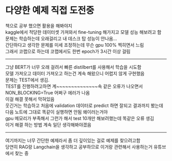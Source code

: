 # 다양한 예제 직접 도전중  
책으로 공부 했으면 활용을 해봐야지  
kaggle에서 적당한 데이터셋 가져와서 fine-tuning 해가지고 모델 성능 해보려고 함  
문제는 학습하는데 오래걸리고 내 데스크 탑 성능이 안나옴...  
간단하다고 생각한 문제를 미세 조정하는데 무슨 gpu 100% 찍히면서 느림  
그래서 코랩으로 하는데 코랩에서도 한번 epoch가 3시간 이상 걸림 
***
그냥 BERT가 너무 오래 걸려서 빠른 distilbert를 사용해서 학습을 시도함  
모델 가져오고 데이터 가져오고 하는건 계속 해왔으니 어렵지 않게 구현했음  
문제는 TEST에서 생김.  
TEST를 진행하려고하면 계~~~~~~~~~~~~~~속 같은 오류가 나오면서 NON_BLOCKING=True 어쩌구 에러가 나옴  
이걸 해결 못해서 막혀있음  
웃긴거는 학습하고 처음에 validation 데이터로 predict 하면 잘되고 결과까지 봤는데  
다음 노트에 그대로 똑같이 실행하면 안됨 왜이러는거야  
gpu 메모리가 부족해서 그런가 해서 test 10개만 해보려했는데 똑같은 오류 생김  
이거 해결 하는 방법 계속 일단 생각해봐야겠음  
***
여기까지는 너무 간단한 예제라서 좀 더 깊이있는 걸로 예제를 찾으려고함  
당연히 RAG랑 Langchain을 생각하고 공부하므로 이거랑 관련해서 사용하는거 유튜브에서 찾는 중  
